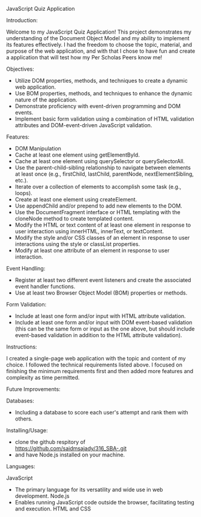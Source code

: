 JavaScript Quiz Application

Introduction:

Welcome to my JavaScript Quiz Application! This project demonstrates my understanding of the Document Object Model and my ability to implement its features effectively. I had the freedom to choose the topic, material, and purpose of the web application, and with that I chose to have fun and create a application that will test how my Per Scholas Peers know me!

Objectives:
- Utilize DOM properties, methods, and techniques to create a dynamic web application.
- Use BOM properties, methods, and techniques to enhance the dynamic nature of the application.
- Demonstrate proficiency with event-driven programming and DOM events.
- Implement basic form validation using a combination of HTML validation attributes and DOM-event-driven JavaScript validation.

Features: 
- DOM Manipulation
- Cache at least one element using getElementById.
- Cache at least one element using querySelector or querySelectorAll.
- Use the parent-child-sibling relationship to navigate between elements at least once (e.g., firstChild, lastChild, parentNode, nextElementSibling, etc.).
- Iterate over a collection of elements to accomplish some task (e.g., loops).
- Create at least one element using createElement.
- Use appendChild and/or prepend to add new elements to the DOM.
- Use the DocumentFragment interface or HTML templating with the cloneNode method to create templated content.
- Modify the HTML or text content of at least one element in response to user interaction using innerHTML, innerText, or textContent.
- Modify the style and/or CSS classes of an element in response to user interactions using the style or classList properties.
- Modify at least one attribute of an element in response to user interaction.

Event Handling:
- Register at least two different event listeners and create the associated event handler functions.
- Use at least two Browser Object Model (BOM) properties or methods.

Form Validation:
- Include at least one form and/or input with HTML attribute validation.
- Include at least one form and/or input with DOM event-based validation (this can be the same form or input as the one above, but should include event-based validation in addition to the HTML attribute validation).

Instructions:

I created a single-page web application with the topic and content of my choice. I followed the technical requirements listed above. I focused on finishing the minimum requirements first and then added more features and complexity as time permitted.

Future Improvements:

Databases:
- Including a database to score each user's attempt and rank them with others.

Installing/Usage:
- clone the github respitory of https://github.com/saidmsajady/316_SBA-.git
- and have Node.js installed on your machine.

Languages:

JavaScript 
- The primary language for its versatility and wide use in web development.
Node.js 
- Enables running JavaScript code outside the browser, facilitating testing and execution.
HTML and CSS